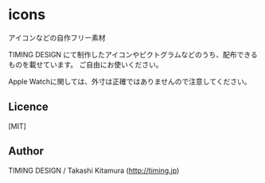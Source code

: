 # icons
アイコンなどの自作フリー素材

TIMING DESIGN
にて制作したアイコンやピクトグラムなどのうち、配布できるものを載せています。
ご自由にお使いください。

Apple Watchに関しては、外寸は正確ではありませんので注意してください。

## Licence
[MIT]


## Author
TIMING DESIGN / Takashi Kitamura 
(http://timing.jp)
